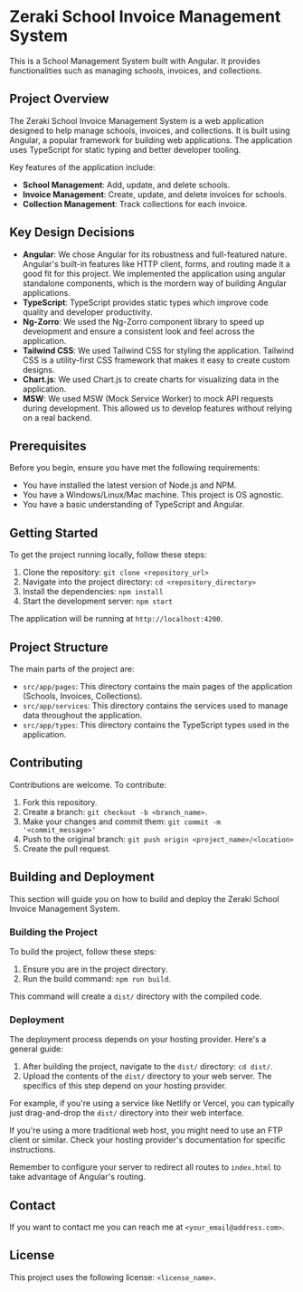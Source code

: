 # Zeraki School Invoice Management System

This is a School Management System built with Angular. It provides functionalities such as managing schools, invoices, and collections.

## Project Overview

The Zeraki School Invoice Management System is a web application designed to help manage schools, invoices, and collections. It is built using Angular, a popular framework for building web applications. The application uses TypeScript for static typing and better developer tooling.

Key features of the application include:

- **School Management**: Add, update, and delete schools.
- **Invoice Management**: Create, update, and delete invoices for schools.
- **Collection Management**: Track collections for each invoice.

## Key Design Decisions

- **Angular**: We chose Angular for its robustness and full-featured nature. Angular's built-in features like HTTP client, forms, and routing made it a good fit for this project. We implemented the application using angular standalone components, which is the mordern way of building Angular applications.
- **TypeScript**: TypeScript provides static types which improve code quality and developer productivity.
- **Ng-Zorro**: We used the Ng-Zorro component library to speed up development and ensure a consistent look and feel across the application.
- **Tailwind CSS**: We used Tailwind CSS for styling the application. Tailwind CSS is a utility-first CSS framework that makes it easy to create custom designs.
- **Chart.js**: We used Chart.js to create charts for visualizing data in the application.
- **MSW**: We used MSW (Mock Service Worker) to mock API requests during development. This allowed us to develop features without relying on a real backend.

## Prerequisites

Before you begin, ensure you have met the following requirements:

- You have installed the latest version of Node.js and NPM.
- You have a Windows/Linux/Mac machine. This project is OS agnostic.
- You have a basic understanding of TypeScript and Angular.

## Getting Started

To get the project running locally, follow these steps:

1. Clone the repository: `git clone <repository_url>`
2. Navigate into the project directory: `cd <repository_directory>`
3. Install the dependencies: `npm install`
4. Start the development server: `npm start`

The application will be running at `http://localhost:4200`.

## Project Structure

The main parts of the project are:

- `src/app/pages`: This directory contains the main pages of the application (Schools, Invoices, Collections).
- `src/app/services`: This directory contains the services used to manage data throughout the application.
- `src/app/types`: This directory contains the TypeScript types used in the application.


## Contributing

Contributions are welcome. To contribute:

1. Fork this repository.
2. Create a branch: `git checkout -b <branch_name>`.
3. Make your changes and commit them: `git commit -m '<commit_message>'`
4. Push to the original branch: `git push origin <project_name>/<location>`
5. Create the pull request.

## Building and Deployment

This section will guide you on how to build and deploy the Zeraki School Invoice Management System.

### Building the Project

To build the project, follow these steps:

1. Ensure you are in the project directory.
2. Run the build command: `npm run build`.

This command will create a `dist/` directory with the compiled code.

### Deployment

The deployment process depends on your hosting provider. Here's a general guide:

1. After building the project, navigate to the `dist/` directory: `cd dist/`.
2. Upload the contents of the `dist/` directory to your web server. The specifics of this step depend on your hosting provider.

For example, if you're using a service like Netlify or Vercel, you can typically just drag-and-drop the `dist/` directory into their web interface.

If you're using a more traditional web host, you might need to use an FTP client or similar. Check your hosting provider's documentation for specific instructions.

Remember to configure your server to redirect all routes to `index.html` to take advantage of Angular's routing.

## Contact

If you want to contact me you can reach me at `<your_email@address.com>`.

## License

This project uses the following license: `<license_name>`.
